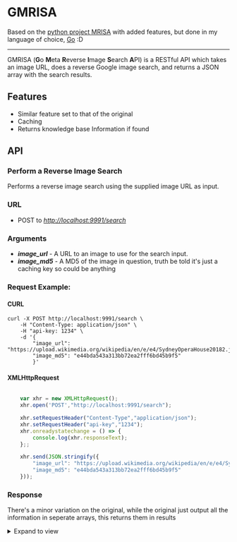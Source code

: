 # GMRISA

Based on the [python project MRISA](https://github.com/vivithemage/mrisa) with added features, but done in my language of choice, [Go](https://golang.org) :D

---

GMRISA (**G**o **M**eta **R**everse **I**mage **S**earch **A**PI) is a RESTful API which takes an image URL, does a reverse Google image search, and returns a JSON array with the search results.

## Features

* Similar feature set to that of the original
* Caching
* Returns knowledge base Information if found

## API

### Perform a Reverse Image Search

Performs a reverse image search using the supplied image URL as input.

### URL

- POST to *<http://localhost:9991/search>*

### Arguments

- *__image_url__* - A URL to an image to use for the search input.
- *__image_md5__* - A MD5 of the image in question, truth be told it's just a caching key so could be anything

### Request Example:


#### CURL

```shell
curl -X POST http://localhost:9991/search \
	-H "Content-Type: application/json" \
	-H "api-key: 1234" \
	-d '{
		"image_url": "https://upload.wikimedia.org/wikipedia/en/e/e4/SydneyOperaHouse20182.jpg",
		"image_md5": "e44bda543a313bb72ea2fff6bd45b9f5"
		}'
```

#### XMLHttpRequest

```javascript

	var xhr = new XMLHttpRequest();
	xhr.open('POST',"http://localhost:9991/search");

	xhr.setRequestHeader("Content-Type","application/json");
	xhr.setRequestHeader("api-key","1234");
	xhr.onreadystatechange = () => {
		console.log(xhr.responseText);
	};;

	xhr.send(JSON.stringify({
		"image_url": "https://upload.wikimedia.org/wikipedia/en/e/e4/SydneyOperaHouse20182.jpg",
		"image_md5": "e44bda543a313bb72ea2fff6bd45b9f5"
	}));

```

### Response

There's a minor variation on the original, while the original just output all the information in seperate arrays, this returns them in results

<details>

<summary> Expand to view </summary>

<br>

```json
{
	"Entries": [
		{
			"Link": "https://www.sydneyoperahouse.com/",
			"Title": "Sydney Opera House",
			"Description": "With over 40 shows a week at the Sydney Opera House there's something for everyone. Events, tours, kids activities, food and drink - find out what's on and get ..."
		},
		{
			"Link": "https://en.wikipedia.org/wiki/Sydney_Opera_House",
			"Title": "Sydney Opera House - Wikipedia",
			"Description": "The Sydney Opera House is a multi-venue performing arts centre at Sydney Harbour in Sydney, New South Wales, Australia. It is one of the 20th century's most ..."
		},
		{
			"Link": "https://moovitapp.com/index/en-gb/public_transportation-Sydney_Opera_House-Sydney-site_7166357-442",
			"Title": "How to get to Sydney Opera House in Sydney by Train or Bus | Moovit",
			"Description": "410 × 274 - Moovit gives you the best routes to Sydney Opera House using public transport. Free step-by-step journey directions and updated timetables for Train or Bus in ...410 × 274 - "
		},
		{
			"Link": "https://www.ticketswap.com/location/sydney-opera-house/91277",
			"Title": "Sydney Opera House – Buy and sell tickets – TicketSwap",
			"Description": "2047 × 1369 - Hannah Gadsby: Douglas. Fri, December 20 • Sydney Opera House, AU · Hannah Gadsby: Douglas. Wed, December 18 • Sydney Opera House, AU ...2047 × 1369 - "
		},
		{
			"Link": "https://www.wikiwand.com/en/Sydney_Opera_House",
			"Title": "Sydney Opera House - Wikiwand",
			"Description": "540 × 361 - The Sydney Opera House is a multi-venue performing arts centre at Sydney Harbour in Sydney, New South Wales, Australia. It is one of the 20th century's most ...540 × 361 - "
		},
		{
			"Link": "https://moovitapp.com/index/en-gb/public_transportation-Sydney_Opera_House-Sydney-site_62635439-442",
			"Title": "How to get to Sydney Opera House in Sydney by Bus, Train or Ferry ...",
			"Description": "410 × 274 - Moovit gives you the best routes to Sydney Opera House using public transport. Free step-by-step journey directions and updated timetables for Bus, Train or ...410 × 274 - "
		},
		{
			"Link": "https://www.ticketswap.uk/location/sydney-opera-house/91277",
			"Title": "Sydney Opera House – Buy and sell tickets – TicketSwap",
			"Description": "2047 × 1369 - Megan Mullally and her band Nancy And Beth. Sun, June 16 • Sydney Opera House, AU ... À Ố Làng Ph . Fri, June 14 • Sydney Opera House, AU ...2047 × 1369 - "
		}
	],
	"Similar": [
		"https://www.gettyimages.com/photos/sydney-opera-house",
		"https://www.gettyimages.com/detail/photo/sydney-opera-house-in-the-sun-royalty-free-image/869714270",
		"https://www.gettyimages.com/photos/sydney-opera-house",
		"https://www.createdigital.org.au/australian-new-zealand-engineering-projects-world/",
		"https://sydneyexpert.com/photograph-the-sydney-opera-house/",
		"https://www.ytravelblog.com/what-to-do-in-sydney/",
		"https://www.gettyimages.com/detail/video/wide-shot-time-lapse-boats-on-harbor-around-sydney-stock-video-footage/753-81",
		"http://content.time.com/time/world/article/0,8599,2097247,00.html",
		"https://www.stayatbase.com/sydney/must-dos-in-sydney/",
		"https://www.shutterstock.com/image-photo/sydney-july-8-opera-house-view-111266186"
	],
	"BestGuess": "sydney opera house",
	"KnowledgeBase": {
		"Title": "Sydney Opera House",
		"Subtitle": "Performing arts centre in the City of Sydney, New South Wales",
		"Description": "The Sydney Opera House is a multi-venue performing arts centre at Sydney Harbour in Sydney, New South Wales, Australia. It is one of the 20th century's most famous and distinctive buildings. Wikipedia ",
		"Modules": {
			"Architect": [
				"Jørn Utzon"
			],
			"Architecture firm": [
				"Arup Group"
			],
			"Construction started": [
				"2 March 1959"
			],
			"Did you know": [
				"Paul Robeson was the first to perform in the Opera House."
			],
			"Founded": [
				"1973"
			]
		}
	}
}
```

</details>
